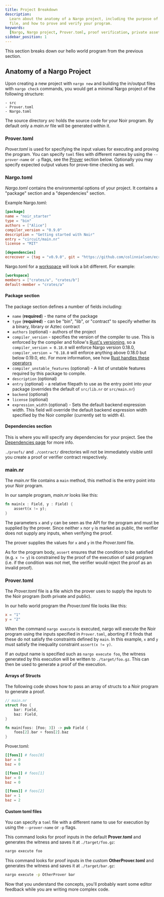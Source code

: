 ```yaml
---
title: Project Breakdown
description:
  Learn about the anatomy of a Nargo project, including the purpose of the Prover TOML
  file, and how to prove and verify your program.
keywords:
  [Nargo, Nargo project, Prover.toml, proof verification, private asset transfer]
sidebar_position: 1
---
```


This section breaks down our hello world program from the previous section.

## Anatomy of a Nargo Project

Upon creating a new project with `nargo new` and building the in/output files with `nargo check`
commands, you would get a minimal Nargo project of the following structure:

    - src
    - Prover.toml
    - Nargo.toml

The source directory _src_ holds the source code for your Noir program. By default only a _main.nr_
file will be generated within it.

### Prover.toml

_Prover.toml_ is used for specifying the input values for executing and proving the program. You can specify `toml` files with different names by using the `--prover-name` or `-p` flags, see the [Prover](#provertoml) section below. Optionally you may specify expected output values for prove-time checking as well.

### Nargo.toml

_Nargo.toml_ contains the environmental options of your project. It contains a "package" section and a "dependencies" section.

Example Nargo.toml:

```toml
[package]
name = "noir_starter"
type = "bin"
authors = ["Alice"]
compiler_version = "0.9.0"
description = "Getting started with Noir"
entry = "circuit/main.nr"
license = "MIT"

[dependencies]
ecrecover = {tag = "v0.9.0", git = "https://github.com/colinnielsen/ecrecover-noir.git"}
```

Nargo.toml for a [workspace](../noir/modules_packages_crates/workspaces.md) will look a bit different. For example:

```toml
[workspace]
members = ["crates/a", "crates/b"]
default-member = "crates/a"
```

#### Package section

The package section defines a number of fields including:

- `name` (**required**) - the name of the package
- `type` (**required**) - can be "bin", "lib", or "contract" to specify whether its a binary, library or Aztec contract
- `authors` (optional) - authors of the project
- `compiler_version` - specifies the version of the compiler to use. This is enforced by the compiler and follow's [Rust's versioning](https://doc.rust-lang.org/cargo/reference/manifest.html#the-version-field), so a `compiler_version = 0.18.0` will enforce Nargo version 0.18.0, `compiler_version = ^0.18.0` will enforce anything above 0.18.0 but below 0.19.0, etc. For more information, see how [Rust handles these operators](https://docs.rs/semver/latest/semver/enum.Op.html)
- `compiler_unstable_features` (optional) - A list of unstable features required by this package to compile.
- `description` (optional)
- `entry` (optional) - a relative filepath to use as the entry point into your package (overrides the default of `src/lib.nr` or `src/main.nr`)
- `backend` (optional)
- `license` (optional)
- `expression_width` (optional) - Sets the default backend expression width. This field will override the default backend expression width specified by the Noir compiler (currently set to width 4).

#### Dependencies section

This is where you will specify any dependencies for your project. See the [Dependencies page](../noir/modules_packages_crates/dependencies.md) for more info.

`./proofs/` and `./contract/` directories will not be immediately visible until you create a proof or
verifier contract respectively.

### main.nr

The _main.nr_ file contains a `main` method, this method is the entry point into your Noir program.

In our sample program, _main.nr_ looks like this:

```rust
fn main(x : Field, y : Field) {
    assert(x != y);
}
```

The parameters `x` and `y` can be seen as the API for the program and must be supplied by the prover. Since neither `x` nor `y` is marked as public, the verifier does not supply any inputs, when verifying the proof.

The prover supplies the values for `x` and `y` in the _Prover.toml_ file.

As for the program body, `assert` ensures that the condition to be satisfied (e.g. `x != y`) is constrained by the proof of the execution of said program (i.e. if the condition was not met, the verifier would reject the proof as an invalid proof).

### Prover.toml

The _Prover.toml_ file is a file which the prover uses to supply the inputs to the Noir program (both private and public).

In our hello world program the _Prover.toml_ file looks like this:

```toml
x = "1"
y = "2"
```

When the command `nargo execute` is executed, nargo will execute the Noir program using the inputs specified in `Prover.toml`, aborting if it finds that these do not satisfy the constraints defined by `main`. In this example, `x` and `y` must satisfy the inequality constraint `assert(x != y)`.

If an output name is specified such as `nargo execute foo`, the witness generated by this execution will be written to `./target/foo.gz`. This can then be used to generate a proof of the execution.

#### Arrays of Structs

The following code shows how to pass an array of structs to a Noir program to generate a proof.

```rust
// main.nr
struct Foo {
    bar: Field,
    baz: Field,
}

fn main(foos: [Foo; 3]) -> pub Field {
    foos[2].bar + foos[2].baz
}
```

Prover.toml:

```toml
[[foos]] # foos[0]
bar = 0
baz = 0

[[foos]] # foos[1]
bar = 0
baz = 0

[[foos]] # foos[2]
bar = 1
baz = 2
```

#### Custom toml files

You can specify a `toml` file with a different name to use for execution by using the `--prover-name` or `-p` flags.

This command looks for proof inputs in the default **Prover.toml** and generates the witness and saves it at `./target/foo.gz`:

```bash
nargo execute foo
```

This command looks for proof inputs in the custom **OtherProver.toml** and generates the witness and saves it at `./target/bar.gz`:

```bash
nargo execute -p OtherProver bar
```

Now that you understand the concepts, you'll probably want some editor feedback while you are writing more complex code.
